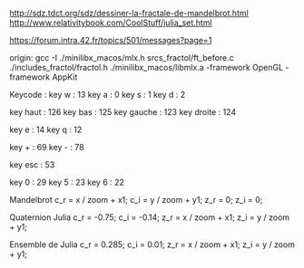http://sdz.tdct.org/sdz/dessiner-la-fractale-de-mandelbrot.html
http://www.relativitybook.com/CoolStuff/julia_set.html

https://forum.intra.42.fr/topics/501/messages?page=1


origin:
gcc -I ./minilibx_macos/mlx.h srcs_fractol/ft_before.c ./includes_fractol/fractol.h ./minilibx_macos/libmlx.a -framework OpenGL -framework AppKit


Keycode :
key w : 13
key a : 0
key s : 1
key d : 2

key haut : 126
key bas : 125
key gauche : 123
key droite : 124

key e : 14
key q : 12

key + : 69
key - : 78

key esc : 53

key 0 : 29
key 5 : 23
key 6 : 22

Mandelbrot
c_r = x / zoom + x1;
c_i = y / zoom + y1;
z_r = 0;
z_i = 0;

Quaternion Julia
c_r = -0.75;
c_i = -0.14;
z_r = x / zoom + x1;
z_i = y / zoom + y1;

Ensemble de Julia
c_r = 0.285;
c_i = 0.01;
z_r = x / zoom + x1;
z_i = y / zoom + y1;